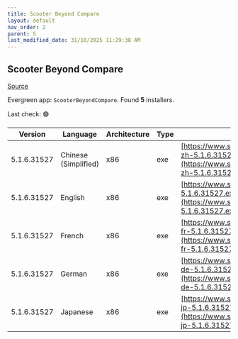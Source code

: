 ```yaml
---
title: Scooter Beyond Compare
layout: default
nav_order: 2
parent: S
last_modified_date: 31/10/2025 11:29:38 AM
---
```


## Scooter Beyond Compare

[Source](https://scootersoftware.com/)

Evergreen app: `ScooterBeyondCompare`. Found **5** installers.

Last check: 🟢

| Version     | Language             | Architecture | Type | URI                                                                                                                        |
| ----------- | -------------------- | ------------ | ---- | -------------------------------------------------------------------------------------------------------------------------- |
| 5.1.6.31527 | Chinese (Simplified) | x86          | exe  | [https://www.scootersoftware.com/BCompare-zh-5.1.6.31527.exe](https://www.scootersoftware.com/BCompare-zh-5.1.6.31527.exe) |
| 5.1.6.31527 | English              | x86          | exe  | [https://www.scootersoftware.com/BCompare-5.1.6.31527.exe](https://www.scootersoftware.com/BCompare-5.1.6.31527.exe)       |
| 5.1.6.31527 | French               | x86          | exe  | [https://www.scootersoftware.com/BCompare-fr-5.1.6.31527.exe](https://www.scootersoftware.com/BCompare-fr-5.1.6.31527.exe) |
| 5.1.6.31527 | German               | x86          | exe  | [https://www.scootersoftware.com/BCompare-de-5.1.6.31527.exe](https://www.scootersoftware.com/BCompare-de-5.1.6.31527.exe) |
| 5.1.6.31527 | Japanese             | x86          | exe  | [https://www.scootersoftware.com/BCompare-jp-5.1.6.31527.exe](https://www.scootersoftware.com/BCompare-jp-5.1.6.31527.exe) |

